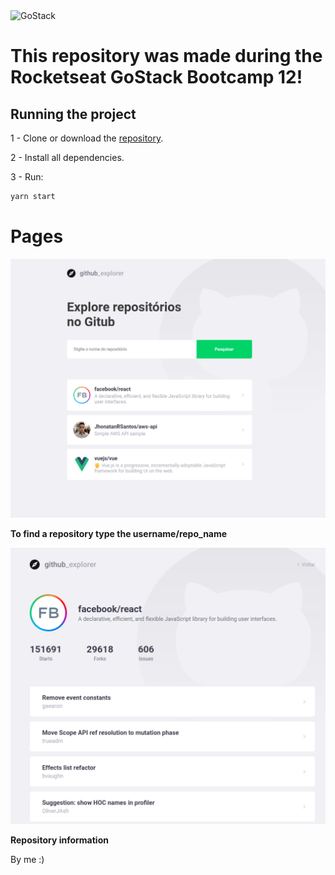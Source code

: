 <img alt="GoStack" src="https://storage.googleapis.com/golden-wind/bootcamp-gostack/header-desafios.png" />

# This repository was made during the Rocketseat GoStack Bootcamp 12!

## Running the project
1 - Clone or download the <a href="https://github.com/JhonatanRSantos/github-explorer.git">repository</a>.

2 - Install all dependencies.

3 - Run:

```bash
yarn start
```

# Pages

<img alt="Github Explorer" src="./imgs/home.png" />

<strong>To find a repository type the username/repo_name</strong>

<img alt="Github Explorer" src="./imgs/repo.png" />

<strong>Repository information</strong>


By me :)
